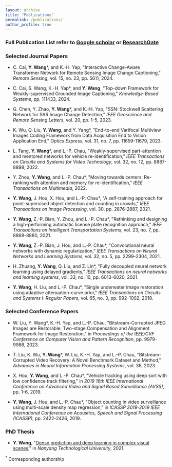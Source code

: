 ```yaml
---
layout: archive
title: "Publications"
permalink: /publications/
author_profile: true
---
```


### Full Publication List refer to [Google scholar](https://scholar.google.com.sg/citations?user=MAG909MAAAAJ&hl=en) or [ResearchGate](https://www.researchgate.net/profile/Yi-Wang-569)

### Selected Journal Papers
- C. Cai, **Y. Wang**\*, and K.-H. Yap, "Interactive Change-Aware Transformer Network for Remote Sensing Image Change Captioning," *Remote Sensing*, vol. 15, no. 23, pp. 5611, 2024.

- C. Cai, S. Wang, K.-H. Yap\*, and **Y. Wang**, "Top-down Framework for Weakly-supervised Grounded Image Captioning," *Knowledge-Based Systems*, pp. 111433, 2024.

- G. Chen, Y. Zhao, **Y. Wang**\*, and K.-H. Yap, "SSN: Stockwell Scattering Network for SAR Image Change Detection," *IEEE Geoscience and Remote Sensing Letters*, vol. 20, pp. 1-5, 2023.

- K. Wu, Q. Liu, **Y. Wang**, and Y. Yang\*, "End-to-end Varifocal Multiview Images Coding Framework from Data Acquisition End to Vision Application End," *Optics Express*, vol. 31, no. 7, pp. 11659-11679, 2023.
  
- L. Tang, **Y. Wang**\*, and L.-P. Chau, "Weakly-supervised part-attention and mentored networks for vehicle re-identification," *IEEE Transactions on Circuits and Systems for Video Technology*, vol. 32, no. 12, pp. 8887-8898, 2022.

- Y. Zhou, **Y. Wang**, and L.-P. Chau\*, "Moving towards centers: Re-ranking with attention and memory for re-identification," *IEEE Transactions on Multimedia*, 2022.
  
- **Y. Wang**, J. Hou, X. Hou, and L.-P. Chau\*, "A self-training approach for point-supervised object detection and counting in crowds," *IEEE Transactions on Image Processing*, vol. 30, pp. 2876-2887, 2021.

- **Y. Wang**, Z.-P. Bian, Y. Zhou, and L.-P. Chau\*, "Rethinking and designing a high-performing automatic license plate recognition approach," *IEEE Transactions on Intelligent Transportation Systems*, vol. 23, no. 7, pp. 8868-8880, 2021.

- **Y. Wang**, Z.-P. Bian, J. Hou, and L.-P. Chau\*, "Convolutional neural networks with dynamic regularization," *IEEE Transactions on Neural Networks and Learning Systems*, vol. 32, no. 5, pp. 2299-2304, 2021.

- H. Zhuang, **Y. Wang**, Q. Liu, and Z. Lin\*, "Fully decoupled neural network learning using delayed gradients," *IEEE Transactions on neural networks and learning systems*, vol. 33, no. 10, pp. 6013-6020, 2021.

- **Y. Wang**, H. Liu, and L.-P. Chau\*, "Single underwater image restoration using adaptive attenuation-curve prior," *IEEE Transactions on Circuits and Systems I: Regular Papers*, vol. 65, no. 3, pp. 992-1002, 2018.


### Selected Conference Papers
- W. Liu, Y. Wang\*, K.-H. Yap, and L.-P. Chau, "Bitstream-Corrupted JPEG Images are Restorable: Two-stage Compensation and Alignment Framework for Image Restoration," in *Proceedings of the IEEE/CVF Conference on Computer Vision and Pattern Recognition*, pp. 9979-9988, 2023.

- T. Liu, K. Wu, **Y. Wang**\*, W. Liu, K.-H. Yap, and L.-P. Chau, "Bitstream-Corrupted Video Recovery: A Novel Benchmark Dataset and Method," *Advances in Neural Information Processing Systems*, vol. 36, 2023.

- X. Hou, **Y. Wang**, and L.-P. Chau\*, "Vehicle tracking using deep sort with low confidence track filtering," in *2019 16th IEEE International Conference on Advanced Video and Signal Based Surveillance (AVSS)*, pp. 1-6, 2019.
  
- **Y. Wang**, J. Hou, and L.-P. Chau\*, "Object counting in video surveillance using multi-scale density map regression," in *ICASSP 2019-2019 IEEE International Conference on Acoustics, Speech and Signal Processing (ICASSP)*, pp. 2422-2426, 2019.

### PhD Thesis
- **Y. Wang**, "[Dense prediction and deep learning in complex visual scenes](https://dr.ntu.edu.sg/handle/10356/152009)," in *Nanyang Technological University*, 2021.


<!--
{% if author.googlescholar %}
  You can also find my articles on <u><a href="{{author.googlescholar}}">my Google Scholar profile</a>.</u>
{% endif %} -->


<sup>*</sup> Corresponding authorship
